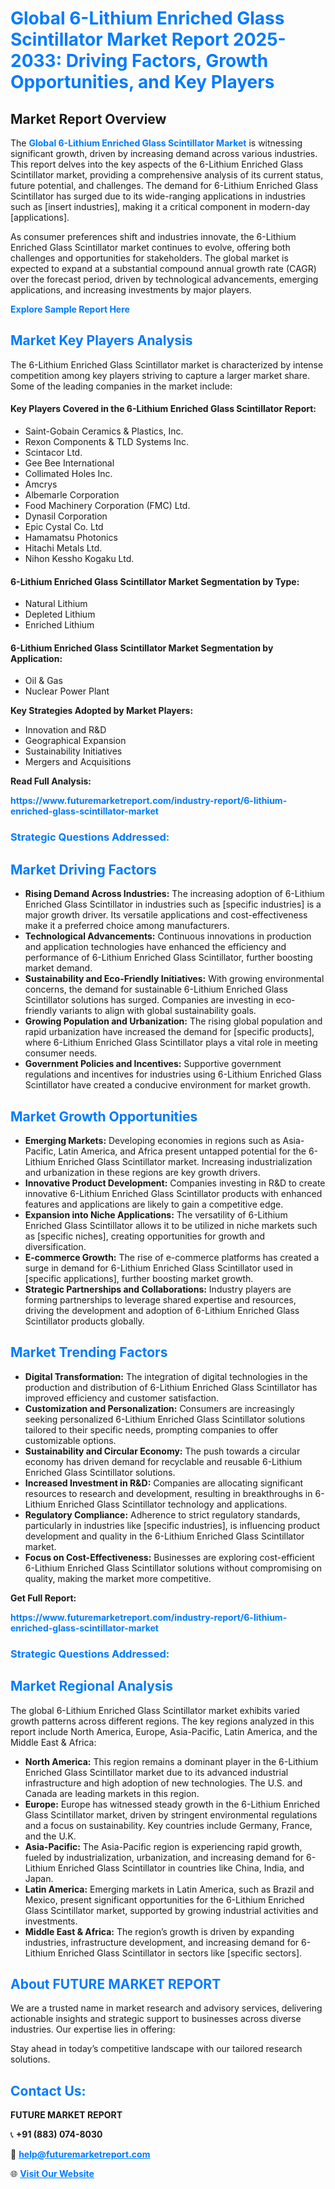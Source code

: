 <h1 style="color: #007BFF;">Global 6-Lithium Enriched Glass Scintillator Market Report 2025-2033: Driving Factors, Growth Opportunities, and Key Players</h1>

<section id="overview">
<h2>Market Report Overview</h2>
<p>The <a href="https://www.futuremarketreport.com/industry-report/6-lithium-enriched-glass-scintillator-market" style="color: #007BFF; text-decoration: none;"><strong>Global 6-Lithium Enriched Glass Scintillator Market</strong></a> is witnessing significant growth, driven by increasing demand across various industries. This report delves into the key aspects of the 6-Lithium Enriched Glass Scintillator market, providing a comprehensive analysis of its current status, future potential, and challenges. The demand for 6-Lithium Enriched Glass Scintillator has surged due to its wide-ranging applications in industries such as [insert industries], making it a critical component in modern-day [applications].</p>
<p>As consumer preferences shift and industries innovate, the 6-Lithium Enriched Glass Scintillator market continues to evolve, offering both challenges and opportunities for stakeholders. The global market is expected to expand at a substantial compound annual growth rate (CAGR) over the forecast period, driven by technological advancements, emerging applications, and increasing investments by major players.</p>
</section>

<section id="overview">
<p><a href="https://www.futuremarketreport.com/request-sample/reportId=57553" style="color: #007BFF; text-decoration: none;"><strong>Explore Sample Report Here</strong></a></p>
</section>

<section id="key-players">
<h2 style="color: #007BFF;">Market Key Players Analysis</h2>
<p>The 6-Lithium Enriched Glass Scintillator market is characterized by intense competition among key players striving to capture a larger market share. Some of the leading companies in the market include:</p>
<h4>Key Players Covered in the 6-Lithium Enriched Glass Scintillator Report:</h4>
<ul><li>Saint-Gobain Ceramics &amp; Plastics, Inc.</li><li>Rexon Components &amp; TLD Systems Inc.</li><li>Scintacor Ltd.</li><li>Gee Bee International</li><li>Collimated Holes Inc.</li><li>Amcrys</li><li>Albemarle Corporation</li><li>Food Machinery Corporation (FMC) Ltd.</li><li>Dynasil Corporation</li><li>Epic Cystal Co. Ltd</li><li>Hamamatsu Photonics</li><li>Hitachi Metals Ltd.</li><li>Nihon Kessho Kogaku Ltd.</li></ul>
<h4>6-Lithium Enriched Glass Scintillator Market Segmentation by Type:</h4>
<ul><li>Natural Lithium</li><li>Depleted Lithium</li><li>Enriched Lithium</li></ul>

<h4>6-Lithium Enriched Glass Scintillator Market Segmentation by Application:</h4>
<ul><li>Oil &amp; Gas</li><li>Nuclear Power Plant</li></ul>
<p><strong>Key Strategies Adopted by Market Players:</strong></p>
<ul>
<li>Innovation and R&D</li>
<li>Geographical Expansion</li>
<li>Sustainability Initiatives</li>
<li>Mergers and Acquisitions</li>
</ul>
</section>

<section>
<p><strong>Read Full Analysis: </strong></p><a href="https://www.futuremarketreport.com/industry-report/6-lithium-enriched-glass-scintillator-market" style="color: #007BFF; text-decoration: none;"><strong>https://www.futuremarketreport.com/industry-report/6-lithium-enriched-glass-scintillator-market</strong></a>
<h3 style="color: #007BFF;">Strategic Questions Addressed:</h3>
</section>

<section id="driving-factors">
<h2 style="color: #007BFF;">Market Driving Factors</h2>
<ul>
<li><strong>Rising Demand Across Industries:</strong> The increasing adoption of 6-Lithium Enriched Glass Scintillator in industries such as [specific industries] is a major growth driver. Its versatile applications and cost-effectiveness make it a preferred choice among manufacturers.</li>
<li><strong>Technological Advancements:</strong> Continuous innovations in production and application technologies have enhanced the efficiency and performance of 6-Lithium Enriched Glass Scintillator, further boosting market demand.</li>
<li><strong>Sustainability and Eco-Friendly Initiatives:</strong> With growing environmental concerns, the demand for sustainable 6-Lithium Enriched Glass Scintillator solutions has surged. Companies are investing in eco-friendly variants to align with global sustainability goals.</li>
<li><strong>Growing Population and Urbanization:</strong> The rising global population and rapid urbanization have increased the demand for [specific products], where 6-Lithium Enriched Glass Scintillator plays a vital role in meeting consumer needs.</li>
<li><strong>Government Policies and Incentives:</strong> Supportive government regulations and incentives for industries using 6-Lithium Enriched Glass Scintillator have created a conducive environment for market growth.</li>
</ul>
</section>

<section id="growth-opportunities">
<h2 style="color: #007BFF;">Market Growth Opportunities</h2>
<ul>
<li><strong>Emerging Markets:</strong> Developing economies in regions such as Asia-Pacific, Latin America, and Africa present untapped potential for the 6-Lithium Enriched Glass Scintillator market. Increasing industrialization and urbanization in these regions are key growth drivers.</li>
<li><strong>Innovative Product Development:</strong> Companies investing in R&D to create innovative 6-Lithium Enriched Glass Scintillator products with enhanced features and applications are likely to gain a competitive edge.</li>
<li><strong>Expansion into Niche Applications:</strong> The versatility of 6-Lithium Enriched Glass Scintillator allows it to be utilized in niche markets such as [specific niches], creating opportunities for growth and diversification.</li>
<li><strong>E-commerce Growth:</strong> The rise of e-commerce platforms has created a surge in demand for 6-Lithium Enriched Glass Scintillator used in [specific applications], further boosting market growth.</li>
<li><strong>Strategic Partnerships and Collaborations:</strong> Industry players are forming partnerships to leverage shared expertise and resources, driving the development and adoption of 6-Lithium Enriched Glass Scintillator products globally.</li>
</ul>
</section>

<section id="trending-factors">
<h2 style="color: #007BFF;">Market Trending Factors</h2>
<ul>
<li><strong>Digital Transformation:</strong> The integration of digital technologies in the production and distribution of 6-Lithium Enriched Glass Scintillator has improved efficiency and customer satisfaction.</li>
<li><strong>Customization and Personalization:</strong> Consumers are increasingly seeking personalized 6-Lithium Enriched Glass Scintillator solutions tailored to their specific needs, prompting companies to offer customizable options.</li>
<li><strong>Sustainability and Circular Economy:</strong> The push towards a circular economy has driven demand for recyclable and reusable 6-Lithium Enriched Glass Scintillator solutions.</li>
<li><strong>Increased Investment in R&D:</strong> Companies are allocating significant resources to research and development, resulting in breakthroughs in 6-Lithium Enriched Glass Scintillator technology and applications.</li>
<li><strong>Regulatory Compliance:</strong> Adherence to strict regulatory standards, particularly in industries like [specific industries], is influencing product development and quality in the 6-Lithium Enriched Glass Scintillator market.</li>
<li><strong>Focus on Cost-Effectiveness:</strong> Businesses are exploring cost-efficient 6-Lithium Enriched Glass Scintillator solutions without compromising on quality, making the market more competitive.</li>
</ul>
</section>

<section>
<p><strong>Get Full Report: </strong></p><a href="https://www.futuremarketreport.com/industry-report/6-lithium-enriched-glass-scintillator-market" style="color: #007BFF; text-decoration: none;"><strong>https://www.futuremarketreport.com/industry-report/6-lithium-enriched-glass-scintillator-market</strong></a>
<h3 style="color: #007BFF;">Strategic Questions Addressed:</h3>
</section>


<section id="regional-analysis">
<h2 style="color: #007BFF;">Market Regional Analysis</h2>
<p>The global 6-Lithium Enriched Glass Scintillator market exhibits varied growth patterns across different regions. The key regions analyzed in this report include North America, Europe, Asia-Pacific, Latin America, and the Middle East & Africa:</p>
<ul>
<li><strong>North America:</strong> This region remains a dominant player in the 6-Lithium Enriched Glass Scintillator market due to its advanced industrial infrastructure and high adoption of new technologies. The U.S. and Canada are leading markets in this region.</li>
<li><strong>Europe:</strong> Europe has witnessed steady growth in the 6-Lithium Enriched Glass Scintillator market, driven by stringent environmental regulations and a focus on sustainability. Key countries include Germany, France, and the U.K.</li>
<li><strong>Asia-Pacific:</strong> The Asia-Pacific region is experiencing rapid growth, fueled by industrialization, urbanization, and increasing demand for 6-Lithium Enriched Glass Scintillator in countries like China, India, and Japan.</li>
<li><strong>Latin America:</strong> Emerging markets in Latin America, such as Brazil and Mexico, present significant opportunities for the 6-Lithium Enriched Glass Scintillator market, supported by growing industrial activities and investments.</li>
<li><strong>Middle East & Africa:</strong> The region’s growth is driven by expanding industries, infrastructure development, and increasing demand for 6-Lithium Enriched Glass Scintillator in sectors like [specific sectors].</li>
</ul>
</section>

<footer>
<h2 style="color: #007BFF;">About FUTURE MARKET REPORT</h2>
<p>We are a trusted name in market research and advisory services, delivering actionable insights and strategic support to businesses across diverse industries. Our expertise lies in offering:</p>

<p>Stay ahead in today’s competitive landscape with our tailored research solutions.</p>

<h2 style="color: #007BFF;">Contact Us:</h2>
<p><strong>FUTURE MARKET REPORT</strong></p>
<p>📞 <strong>+91 (883) 074-8030</strong></p>
<p>📧 <strong><a href="mailto:help@futuremarketreport.com" style="color: #007BFF;">help@futuremarketreport.com</a></strong></p>
<p>🌐 <strong><a href="https://www.futuremarketreport.com/" style="color: #007BFF;">Visit Our Website</a></strong></p>
</footer>